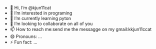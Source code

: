 - 👋 Hi, I’m @kjun11cat
- 👀 I’m interested in programing
- 🌱 I’m currently learning pyton
- 💞️ I’m looking to collaborate on all of you
- 📫 How to reach me:send me the messagge on my gmail:kkjun11ccat
- 😄 Pronouns: ...
- ⚡ Fun fact: ...

<!---
kjun11cat/kjun11cat is a ✨ special ✨ repository because its `README.md` (this file) appears on your GitHub profile.
You can click the Preview link to take a look at your changes.
--->
